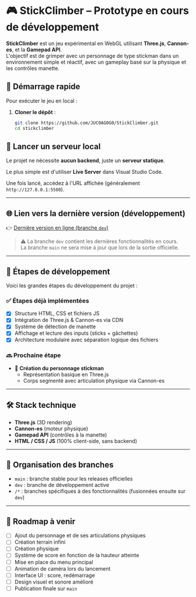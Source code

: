 

# 🎮 StickClimber – Prototype en cours de développement

**StickClimber** est un jeu expérimental en WebGL utilisant **Three.js**, **Cannon-es**, et la **Gamepad API**.  
L'objectif est de grimper avec un personnage de type stickman dans un environnement simple et réactif, avec un gameplay basé sur la physique et les contrôles manette.


## 🚀 Démarrage rapide

Pour exécuter le jeu en local :

1. **Cloner le dépôt** :
   ```bash
   git clone https://github.com/JUC0AG0G0/StickClimber.git
   cd stickclimber
   ```
   
## 🚀 Lancer un serveur local

Le projet ne nécessite **aucun backend**, juste un **serveur statique**.

Le plus simple est d'utiliser **Live Server** dans Visual Studio Code.

Une fois lancé, accédez à l'URL affichée (généralement `http://127.0.0.1:5500`).

---

## 🌐 Lien vers la dernière version (développement)

👉 [Dernière version en ligne (branche `dev`)](http://stickclimber.julescorneille.fr/)

> ⚠️ La branche `dev` contient les dernières fonctionnalités en cours.  
> La branche `main` ne sera mise à jour que lors de la sortie officielle.

---

## 📌 Étapes de développement

Voici les grandes étapes du développement du projet :

### ✅ Étapes déjà implémentées

- [x] Structure HTML, CSS et fichiers JS
- [x] Intégration de Three.js & Cannon-es via CDN
- [x] Système de détection de manette
- [x] Affichage et lecture des inputs (sticks + gâchettes)
- [x] Architecture modulaire avec séparation logique des fichiers

### 🔜 Prochaine étape

- 🔧 **Création du personnage stickman**
  - Représentation basique en Three.js
  - Corps segmenté avec articulation physique via Cannon-es

---

## 🛠️ Stack technique

- **Three.js** (3D rendering)
- **Cannon-es** (moteur physique)
- **Gamepad API** (contrôles à la manette)
- **HTML / CSS / JS** (100% client-side, sans backend)

---

## 📂 Organisation des branches

- `main` : branche stable pour les releases officielles
- `dev` : branche de développement active
- `/*` : branches spécifiques à des fonctionnalités (fusionnées ensuite sur `dev`)

---

## 📅 Roadmap à venir

- [ ] Ajout du personnage et de ses articulations physiques
- [ ] Création terrain infini
- [ ] Création physique
- [ ] Système de score en fonction de la hauteur atteinte
- [ ] Mise en place du menu principal
- [ ] Animation de caméra lors du lancement
- [ ] Interface UI : score, redémarrage
- [ ] Design visuel et sonore amélioré
- [ ] Publication finale sur `main`

